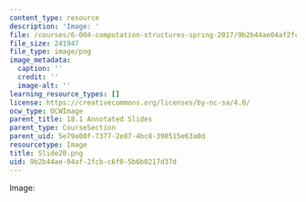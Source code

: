 ```yaml
---
content_type: resource
description: 'Image: '
file: /courses/6-004-computation-structures-spring-2017/9b2b44ae04af2fcbc6f05b6b0217d37d_Slide20.png
file_size: 241947
file_type: image/png
image_metadata:
  caption: ''
  credit: ''
  image-alt: ''
learning_resource_types: []
license: https://creativecommons.org/licenses/by-nc-sa/4.0/
ocw_type: OCWImage
parent_title: 18.1 Annotated Slides
parent_type: CourseSection
parent_uid: 5e79a00f-7377-2e87-4bc8-390515e63a0d
resourcetype: Image
title: Slide20.png
uid: 9b2b44ae-04af-2fcb-c6f0-5b6b0217d37d
---
```

Image: 